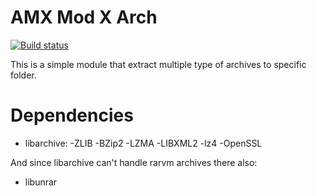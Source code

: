 # AMX Mod X Arch
[![Build status](https://ci.appveyor.com/api/projects/status/kne29se779e14ebn?svg=true)](https://ci.appveyor.com/project/Garey/amxxarch)

This is a simple module that extract multiple type of archives to specific folder.

# Dependencies

- libarchive:
    -ZLIB
    -BZip2
    -LZMA
    -LIBXML2
    -lz4
    -OpenSSL
    
And since libarchive can't handle rarvm archives there also:
- libunrar